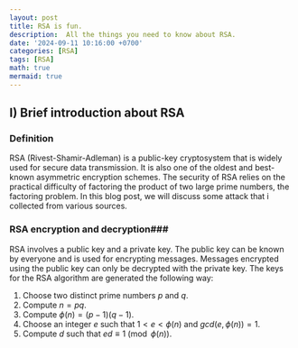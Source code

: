 ```yaml
---
layout: post
title: RSA is fun.
description:  All the things you need to know about RSA.
date: '2024-09-11 10:16:00 +0700'
categories: [RSA]
tags: [RSA]
math: true
mermaid: true
---
```


## I) Brief introduction about RSA ##

### Definition ###

RSA (Rivest-Shamir-Adleman) is a public-key cryptosystem that is widely used for secure data transmission. It is also one of the oldest and best-known asymmetric encryption schemes. The security of RSA relies on the practical difficulty of factoring the product of two large prime numbers, the factoring problem. In this blog post, we will discuss some attack that i collected from various sources.

### RSA encryption and decryption###

RSA involves a public key and a private key. The public key can be known by everyone and is used for encrypting messages. Messages encrypted using the public key can only be decrypted with the private key. The keys for the RSA algorithm are generated the following way:

1. Choose two distinct prime numbers $p$ and $q$.
2. Compute $n = pq$.
3. Compute $\phi(n) = (p-1)(q-1)$.
4. Choose an integer $e$ such that $1 < e < \phi(n)$ and $gcd(e, \phi(n)) = 1$.
5. Compute $d$ such that $ed \equiv 1 \pmod{\phi(n)}$.


